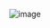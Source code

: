 ![image](https://github.com/MikhailNeklyudov/-/assets/130427747/69a518a7-56d8-45f0-a60b-c81ccc4fbbfe)
